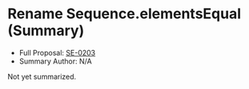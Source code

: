 # Rename Sequence.elementsEqual (Summary)

* Full Proposal: [SE-0203](https://github.com/apple/swift-evolution/blob/main/proposals/0203-rename-sequence-elements-equal.md)
* Summary Author: N/A

Not yet summarized.
